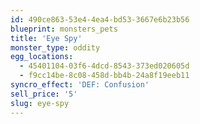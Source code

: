 ```yaml
---
id: 490ce863-53e4-4ea4-bd53-3667e6b23b56
blueprint: monsters_pets
title: 'Eye Spy'
monster_type: oddity
egg_locations:
  - 45401104-03f6-4dcd-8543-373ed020605d
  - f9cc14be-8c08-458d-bb4b-24a8f19eeb11
syncro_effect: 'DEF: Confusion'
sell_price: '5'
slug: eye-spy
---
```

